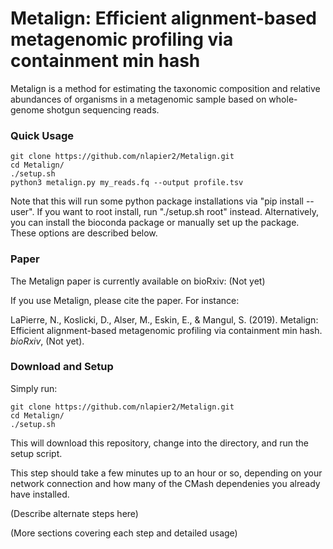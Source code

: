 # Metalign: Efficient alignment-based metagenomic profiling via containment min hash

Metalign is a method for estimating the taxonomic composition and relative abundances of organisms in a metagenomic sample based on whole-genome shotgun sequencing reads.

### Quick Usage

```
git clone https://github.com/nlapier2/Metalign.git
cd Metalign/
./setup.sh
python3 metalign.py my_reads.fq --output profile.tsv
```

Note that this will run some python package installations via "pip install --user". If you want to root install, run "./setup.sh root" instead. Alternatively, you can install the bioconda package or manually set up the package. These options are described below.

### Paper

The Metalign paper is currently available on bioRxiv: (Not yet)

If you use Metalign, please cite the paper. For instance:

LaPierre, N., Koslicki, D., Alser, M., Eskin, E., & Mangul, S. (2019). Metalign: Efficient alignment-based metagenomic profiling via containment min hash. *bioRxiv*, (Not yet).

### Download and Setup

Simply run:
```
git clone https://github.com/nlapier2/Metalign.git
cd Metalign/
./setup.sh
```

This will download this repository, change into the directory, and run the setup script.

This step should take a few minutes up to an hour or so, depending on your network connection and how many of the CMash dependenies you already have installed.

(Describe alternate steps here)

(More sections covering each step and detailed usage)
#
